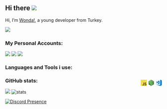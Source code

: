 <h2 align="left">Hi there <img src="https://raw.githubusercontent.com/MartinHeinz/MartinHeinz/master/wave.gif" width="30px"></h2>
   <p align="left">Hi, I’m <a href="https://discord.com/users/845740258666610729"> Wonda!</a>, a young developer from Turkey.</p>
<img src="https://komarev.com/ghpvc/?username=Wondaa&color=dc143c"/>
<h3>My Personal Accounts:</h3>
<p align="left">
   <a href="https://discord.com/users/845740258666610729" target"blank_"><img src="https://img.shields.io/badge/discord%20-7289DA.svg?&style=for-the-badge&logo=discord&logoColor=white"></a>
   <a href="https://instagram.com/wondanotlegal" target"blank_"><img src="https://img.shields.io/badge/INSTAGRAM%20-DC3175.svg?&style=for-the-badge&logo=instagram&logoColor=white"></a>
   <a href="https://github.com/wondajs" target"blank_"><img src="https://img.shields.io/badge/GitHub%20-191717.svg?&style=for-the-badge&logo=github&logoColor=white"></a>
</p>
<h3>Languages and Tools i use:</h3>
<p style="float:right">
   <code><img height="20" src="https://raw.githubusercontent.com/github/explore/80688e429a7d4ef2fca1e82350fe8e3517d3494d/topics/javascript/javascript.png"></code>
   <code><img height="20" src="https://raw.githubusercontent.com/github/explore/80688e429a7d4ef2fca1e82350fe8e3517d3494d/topics/nodejs/nodejs.png"></code>
   <code><img height="20" src="https://raw.githubusercontent.com/github/explore/80688e429a7d4ef2fca1e82350fe8e3517d3494d/topics/visual-studio-code/visual-studio-code.png"></code>
   
</p>
<h3 align="left">GitHub stats:</h3>
<p align="left">
   <img src="https://github-readme-stats.vercel.app/api/top-langs/?username=wondajs&theme=dark&count_private=true&show_icons=true&hide_border=true" />
   <img src="https://github-readme-stats.vercel.app/api?username=wondajs&count_private=true&show_icons=true&theme=dark&hide_border=true" width="%100" height="150px" alt="stats" />

 [![Discord Presence](![image](https://user-images.githubusercontent.com/85441653/124386813-cfafef00-dce4-11eb-9f39-2e625e25e861.png))](https://discord.com/users/845740258666610729)
 

</p>
